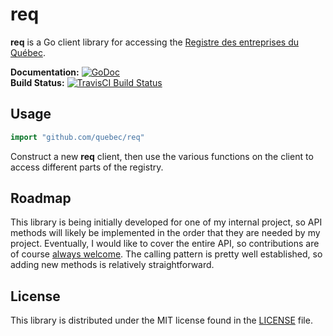 # req

**req** is a Go client library for accessing the [Registre des entreprises du Québec](http://www.registreentreprises.gouv.qc.ca/en/default.aspx).

**Documentation:** [![GoDoc](https://godoc.org/github.com/quebec/req?status.svg)](https://godoc.org/github.com/quebec/req)  
**Build Status:** [![TravisCI Build Status](https://travis-ci.org/quebec/req.svg)](https://travis-ci.org/quebec/req)

## Usage

```go
import "github.com/quebec/req"
```

Construct a new **req** client, then use the various functions on the client to access different parts of the registry.

## Roadmap

This library is being initially developed for one of my internal project,
so API methods will likely be implemented in the order that they are
needed by my project. Eventually, I would like to cover the entire API,
so contributions are of course [always welcome][contributing]. The
calling pattern is pretty well established, so adding new methods is relatively
straightforward.

[contributing]: CONTRIBUTING.md


## License

This library is distributed under the MIT license found in the [LICENSE](./LICENSE)
file.
